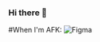 ### Hi there 👋

<!--
**nada-aldubaie2/nada-aldubaie2** is a ✨ _special_ ✨ repository because its `README.md` (this file) appears on your GitHub profile.

Here are some ideas to get you started:

- 🔭 I’m currently working on ...
- 🌱 I’m currently learning ...
- 👯 I’m looking to collaborate on ...
- 🤔 I’m looking for help with ...
- 💬 Ask me about ...
- 📫 How to reach me: ...
- 😄 Pronouns: ...
- ⚡ Fun fact: ...
-->

#When I'm AFK:
![Figma](https://img.shields.io/badge/figma-%23F24E1E.svg?style=for-the-badge&logo=figma&logoColor=white)
